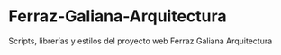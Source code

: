 # Ferraz-Galiana-Arquitectura
Scripts, librerías y estilos del proyecto web Ferraz Galiana Arquitectura
